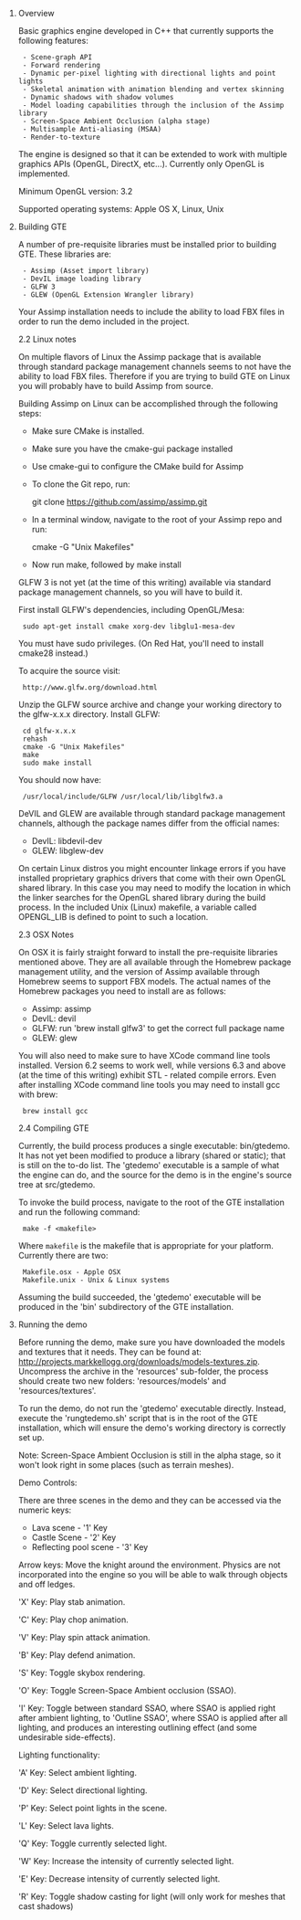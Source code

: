 

1. Overview

	Basic graphics engine developed in C++ that currently supports the following features:
	
		- Scene-graph API
		- Forward rendering
		- Dynamic per-pixel lighting with directional lights and point lights
		- Skeletal animation with animation blending and vertex skinning
		- Dynamic shadows with shadow volumes
		- Model loading capabilities through the inclusion of the Assimp library
		- Screen-Space Ambient Occlusion (alpha stage)
		- Multisample Anti-aliasing (MSAA)
		- Render-to-texture
	
	The engine is designed so that it can be extended to work with multiple graphics APIs (OpenGL, DirectX, etc...). Currently only OpenGL is implemented.

	Minimum OpenGL version: 3.2
	
	Supported operating systems: Apple OS X, Linux, Unix

2. Building GTE

	A number of pre-requisite libraries must be installed prior to building GTE. These libraries are:
	
		- Assimp (Asset import library)
		- DevIL image loading library
		- GLFW 3
		- GLEW (OpenGL Extension Wrangler library)
	
	Your Assimp installation needs to include the ability to load FBX files in order to run the demo included in the project.

	2.2 Linux notes
	
	On multiple flavors of Linux the Assimp package that is available through standard package management channels seems to not have the ability to load FBX files. Therefore if you are trying to build GTE on Linux you will probably have to build Assimp from source.
	
	Building Assimp on Linux can be accomplished through the following steps:
	
	- Make sure CMake is installed.
	- Make sure you have the cmake-gui package installed
	- Use cmake-gui to configure the CMake build for Assimp
	- To clone the Git repo, run:
		
		git clone https://github.com/assimp/assimp.git
	
	- In a terminal window, navigate to the root of your Assimp repo and run:
	
		cmake -G "Unix Makefiles"
	
	- Now run make, followed by make install
	
	GLFW 3 is not yet (at the time of this writing) available via standard package management channels, so you will have to build it. 

	First install GLFW's dependencies, including OpenGL/Mesa:

		sudo apt-get install cmake xorg-dev libglu1-mesa-dev 
	
	You must have sudo privileges. (On Red Hat, you'll need to install cmake28 instead.)

	To acquire the source visit:
	
		http://www.glfw.org/download.html
	
	Unzip the GLFW source archive and change your working directory to the glfw-x.x.x directory. Install GLFW:
	
		cd glfw-x.x.x
		rehash 
		cmake -G "Unix Makefiles"
		make
		sudo make install
	
	You should now have:
	
		/usr/local/include/GLFW /usr/local/lib/libglfw3.a

	DeVIL and GLEW are available through standard package management channels, although the package names differ from the official names:

	- DevIL: libdevil-dev
	- GLEW: libglew-dev

	On certain Linux distros you might encounter linkage errors if you have installed proprietary graphics drivers that come with their own OpenGL shared library. In this case you may need to modify the location in which the linker searches for the OpenGL shared library during the build process. In the included Unix (Linux) makefile, a variable called OPENGL_LIB is defined to point to such a location.

	2.3 OSX Notes
	
	On OSX it is fairly straight forward to install the pre-requisite libraries mentioned above. They are all available through the Homebrew package management utility, and the version of Assimp available through Homebrew seems to support FBX models. The actual names of the Homebrew packages you need to install are as follows:
	
	- Assimp: assimp
	- DevIL: devil
	- GLFW: run 'brew install glfw3' to get the correct full package name
	- GLEW: glew
	
	You will also need to make sure to have XCode command line tools installed. Version 6.2 seems to work well, while versions 6.3 and above (at the time of this writing) exhibit STL - related compile errors. Even after installing XCode command line tools you may need to install gcc with brew:

		brew install gcc
	
	2.4 Compiling GTE
	
	Currently, the build process produces a single executable: bin/gtedemo. It has not yet been modified to produce a library (shared or static); that is still on the to-do list. The 'gtedemo' executable is a sample of what the engine can do, and the source for the demo is in the engine's source tree at src/gtedemo.
	
	To invoke the build process, navigate to the root of the GTE installation and run the following command:
	
		make -f <makefile>
		
	Where `makefile` is the makefile that is appropriate for your platform. Currently there are two:
		
		Makefile.osx - Apple OSX
		Makefile.unix - Unix & Linux systems
		
	Assuming the build succeeded, the 'gtedemo' executable will be produced in the 'bin' subdirectory of the GTE installation. 

3. Running the demo

	Before running the demo, make sure you have downloaded the models and textures that it needs. They can be found at: http://projects.markkellogg.org/downloads/models-textures.zip. Uncompress the archive in the 'resources' sub-folder, the process should create two new folders: 'resources/models' and 'resources/textures'.

	To run the demo, do not run the 'gtedemo' executable directly. Instead, execute the 'rungtedemo.sh' script that is in the root of the GTE installation, which will ensure the demo's working directory is correctly set up.
	
	Note: Screen-Space Ambient Occlusion is still in the alpha stage, so it won't look right in some places (such as terrain meshes).
	
	Demo Controls:
	
	There are three scenes in the demo and they can be accessed via the numeric keys:
	
	- Lava scene - '1' Key
	- Castle Scene - '2' Key
	- Reflecting pool scene - '3' Key
	
	Arrow keys: Move the knight around the environment. Physics are not incorporated into the engine so you will be able to walk through objects and off ledges.
	
	'X' Key: Play stab animation.
	
	'C' Key: Play chop animation.
	
	'V' Key: Play spin attack animation.
	
	'B' Key: Play defend animation.
	
	'S' Key: Toggle skybox rendering.
	
	'O' Key: Toggle Screen-Space Ambient occlusion (SSAO).
	
	'I' Key: Toggle between standard SSAO, where SSAO is applied right after ambient lighting, to 'Outline SSAO', where SSAO is applied after all lighting, and produces an interesting outlining effect (and some undesirable side-effects).

	Lighting functionality:
	
	'A' Key: Select ambient lighting.
	
	'D' Key: Select directional lighting.
	
	'P' Key: Select point lights in the scene.
	
	'L' Key: Select lava lights.
	
	'Q' Key: Toggle currently selected light.
	
	'W' Key: Increase the intensity of currently selected light.
	
	'E' Key: Decrease intensity of currently selected light.
	
	'R' Key: Toggle shadow casting for light (will only work for meshes that cast shadows)
	

	

